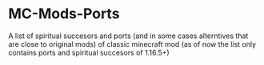 # MC-Mods-Ports
A list of spiritual succesors and ports (and in some cases alterntives that are close to original mods) of classic minecraft mod
(as of now the list only contains ports and spiritual succesors of 1.16.5+)
